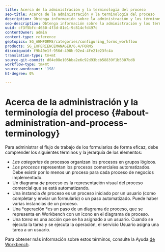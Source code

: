 ```yaml
---
title: Acerca de la administración y la terminología del proceso
seo-title: Acerca de la administración y la terminología del proceso
description: Obtenga información sobre la administración y los términos del proceso, como la instancia del proceso, el diagrama de procesos y la operación.
seo-description: Obtenga información sobre la administración y los términos del proceso, como la instancia del proceso, el diagrama de procesos y la operación.
uuid: cf3f5bfc-4650-4f3d-81e1-9c814cfd497c
contentOwner: admin
content-type: reference
geptopics: SG_AEMFORMS/categories/configuring_forms_workflow
products: SG_EXPERIENCEMANAGER/6.4/FORMS
discoiquuid: f9b40e1f-956d-498b-92e4-4fe21e23fc4a
translation-type: tm+mt
source-git-commit: d04e08e105bba2e6c92d93bcb58839f1b5307bd8
workflow-type: tm+mt
source-wordcount: '198'
ht-degree: 0%

---
```



# Acerca de la administración y la terminología del proceso {#about-administration-and-process-terminology}

Para administrar el flujo de trabajo de los formularios de forma eficaz, debe comprender los siguientes términos y la jerarquía de los elementos:

* *Las categorías* de procesos organizan los procesos en grupos lógicos.
* *Los procesos* representan los procesos comerciales automatizados. Debe existir por lo menos un proceso para cada proceso de negocios implementado.
* Un diagrama *de* proceso es la representación visual del proceso comercial que se está automatizando.
* Una instancia *de* proceso es un proceso iniciado por un usuario (como completar y enviar un formulario) o un paso automatizado. Puede haber varias instancias de un proceso.
* Una *operación *es un paso de un diagrama de proceso, que se representa en Workbench con un icono en el diagrama de proceso.
* Una *tarea* es una acción que se ha asignado a un usuario. Cuando se ejecuta la tarea y se ejecuta la operación, el servicio Usuario asigna una tarea a un usuario.

Para obtener más información sobre estos términos, consulte la Ayuda [de Workbench](https://www.adobe.com/go/learn_aemforms_workbench_63).

